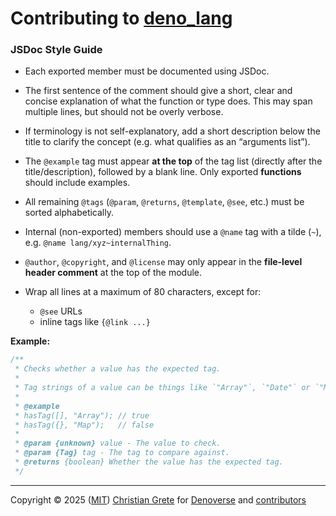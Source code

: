 # Contributing to [deno_lang][repository-github-url]

### JSDoc Style Guide

* Each exported member must be documented using JSDoc.

* The first sentence of the comment should give a short, clear and concise
  explanation of what the function or type does. This may span multiple lines,
  but should not be overly verbose.

* If terminology is not self-explanatory, add a short description below the
  title to clarify the concept (e.g. what qualifies as an “arguments list”).

* The `@example` tag must appear **at the top** of the tag list (directly after
  the title/description), followed by a blank line. Only exported **functions**
  should include examples.

* All remaining `@tags` (`@param`, `@returns`, `@template`, `@see`, etc.) must
  be sorted alphabetically.

* Internal (non-exported) members should use a `@name` tag with a tilde
  (`~`), e.g. `@name lang/xyz~internalThing`.

* `@author`, `@copyright`, and `@license` may only appear in the
  **file-level header comment** at the top of the module.

* Wrap all lines at a maximum of 80 characters, except for:

  * `@see` URLs
  * inline tags like `{@link ...}`

**Example:**

```ts
/**
 * Checks whether a value has the expected tag.
 *
 * Tag strings of a value can be things like `"Array"`, `"Date"` or `"Map"`.
 *
 * @example
 * hasTag([], "Array"); // true
 * hasTag({}, "Map");   // false
 *
 * @param {unknown} value - The value to check.
 * @param {Tag} tag - The tag to compare against.
 * @returns {boolean} Whether the value has the expected tag.
 */
```

---

Copyright © 2025 ([MIT][repository-license-url]) [Christian Grete][repository-owner-url] for [Denoverse](repository-organization-url) and [contributors](repository-contributors-url)

[repository-contributors-url]: https://github.com/denoverse/lang/graphs/contributors
[repository-github-url]: https://github.com/denoverse/lang
[repository-license-url]: LICENSE
[repository-organization-url]: https://github.com/denoverse
[repository-owner-url]: https://christiangrete.com